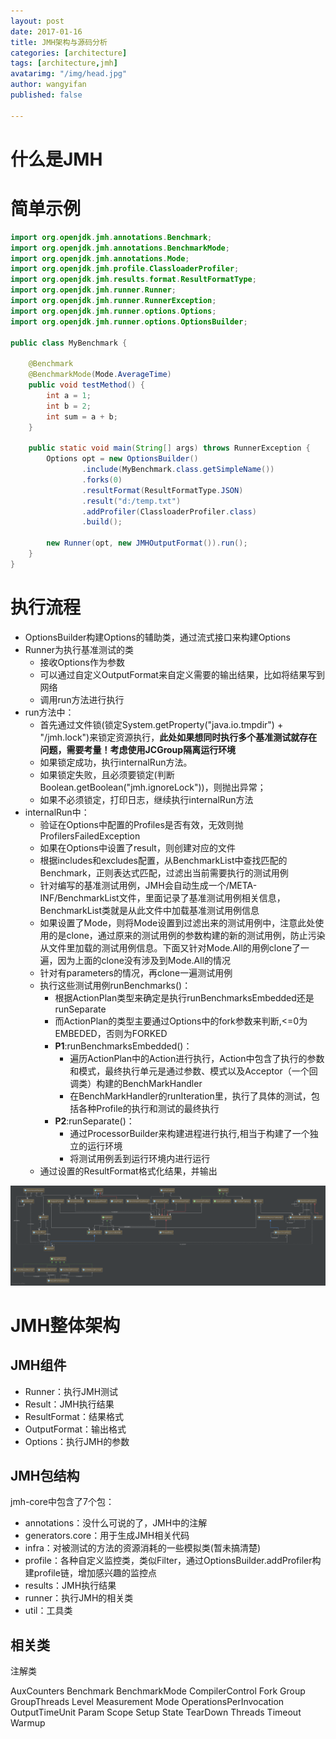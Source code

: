 ```yaml
---
layout: post
date: 2017-01-16
title: JMH架构与源码分析
categories: [architecture]
tags: [architecture,jmh]
avatarimg: "/img/head.jpg"
author: wangyifan
published: false

---
```


# 什么是JMH

# 简单示例

```java
import org.openjdk.jmh.annotations.Benchmark;
import org.openjdk.jmh.annotations.BenchmarkMode;
import org.openjdk.jmh.annotations.Mode;
import org.openjdk.jmh.profile.ClassloaderProfiler;
import org.openjdk.jmh.results.format.ResultFormatType;
import org.openjdk.jmh.runner.Runner;
import org.openjdk.jmh.runner.RunnerException;
import org.openjdk.jmh.runner.options.Options;
import org.openjdk.jmh.runner.options.OptionsBuilder;

public class MyBenchmark {

    @Benchmark
    @BenchmarkMode(Mode.AverageTime)
    public void testMethod() {
        int a = 1;
        int b = 2;
        int sum = a + b;
    }

    public static void main(String[] args) throws RunnerException {
        Options opt = new OptionsBuilder()
                .include(MyBenchmark.class.getSimpleName())
                .forks(0)
                .resultFormat(ResultFormatType.JSON)
                .result("d:/temp.txt")
                .addProfiler(ClassloaderProfiler.class)
                .build();

        new Runner(opt, new JMHOutputFormat()).run();
    }
}
```

# 执行流程

- OptionsBuilder构建Options的辅助类，通过流式接口来构建Options
- Runner为执行基准测试的类
    - 接收Options作为参数
    - 可以通过自定义OutputFormat来自定义需要的输出结果，比如将结果写到网络
    - 调用run方法进行执行
- run方法中：
    - 首先通过文件锁(锁定System.getProperty("java.io.tmpdir") + "/jmh.lock")来锁定资源执行，**此处如果想同时执行多个基准测试就存在问题，需要考量！考虑使用JCGroup隔离运行环境**
    - 如果锁定成功，执行internalRun方法。
    - 如果锁定失败，且必须要锁定(判断Boolean.getBoolean("jmh.ignoreLock"))，则抛出异常；
    - 如果不必须锁定，打印日志，继续执行internalRun方法
- internalRun中：
    - 验证在Options中配置的Profiles是否有效，无效则抛ProfilersFailedException
    - 如果在Options中设置了result，则创建对应的文件
    - 根据includes和excludes配置，从BenchmarkList中查找匹配的Benchmark，正则表达式匹配，过滤出当前需要执行的测试用例
    - 针对编写的基准测试用例，JMH会自动生成一个/META-INF/BenchmarkList文件，里面记录了基准测试用例相关信息，BenchmarkList类就是从此文件中加载基准测试用例信息
    - 如果设置了Mode，则将Mode设置到过滤出来的测试用例中，注意此处使用的是clone，通过原来的测试用例的参数构建的新的测试用例，防止污染从文件里加载的测试用例信息。下面又针对Mode.All的用例clone了一遍，因为上面的clone没有涉及到Mode.All的情况
    - 针对有parameters的情况，再clone一遍测试用例
    - 执行这些测试用例runBenchmarks()：
        - 根据ActionPlan类型来确定是执行runBenchmarksEmbedded还是runSeparate
        - 而ActionPlan的类型主要通过Options中的fork参数来判断,<=0为EMBEDED，否则为FORKED
        - **P1**:runBenchmarksEmbedded()：
            - 遍历ActionPlan中的Action进行执行，Action中包含了执行的参数和模式，最终执行单元是通过参数、模式以及Acceptor（一个回调类）构建的BenchMarkHandler
            - 在BenchMarkHandler的runIteration里，执行了具体的测试，包括各种Profile的执行和测试的最终执行
        - **P2**:runSeparate()：
            - 通过ProcessorBuilder来构建进程进行执行,相当于构建了一个独立的运行环境
            - 将测试用例丢到运行环境内进行运行
    - 通过设置的ResultFormat格式化结果，并输出

![](../../../assets/architecture/jmh/jmh_uml.svg)

# JMH整体架构

## JMH组件

- Runner：执行JMH测试
- Result：JMH执行结果
- ResultFormat：结果格式
- OutputFormat：输出格式
- Options：执行JMH的参数

## JMH包结构

jmh-core中包含了7个包：

- annotations：没什么可说的了，JMH中的注解
- generators.core：用于生成JMH相关代码
- infra：对被测试的方法的资源消耗的一些模拟类(暂未搞清楚)
- profile：各种自定义监控类，类似Filter，通过OptionsBuilder.addProfiler构建profile链，增加感兴趣的监控点
- results：JMH执行结果
- runner：执行JMH的相关类
- util：工具类

## 相关类

注解类

AuxCounters
Benchmark
BenchmarkMode
CompilerControl
Fork
Group
GroupThreads
Level
Measurement
Mode
OperationsPerInvocation
OutputTimeUnit
Param
Scope
Setup
State
TearDown
Threads
Timeout
Warmup
